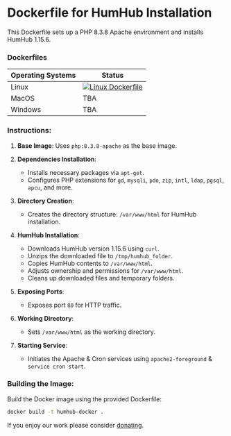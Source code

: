 # Dockerfile for HumHub Installation

This Dockerfile sets up a PHP 8.3.8 Apache environment and installs HumHub 1.15.6.

### Dockerfiles
| Operating Systems | Status |
|-------------------|--------|
| Linux             | [![Linux Dockerfile](https://github.com/GreenMeteor/humhub-docker/actions/workflows/test.yml/badge.svg)](https://github.com/GreenMeteor/humhub-docker/actions/workflows/test.yml) |
| MacOS             | TBA    |
| Windows           | TBA    |

### Instructions:

1. **Base Image**: Uses `php:8.3.8-apache` as the base image.

2. **Dependencies Installation**:
   - Installs necessary packages via `apt-get`.
   - Configures PHP extensions for `gd`, `mysqli`, `pdo`, `zip`, `intl`, `ldap`, `pgsql`, `apcu`, and more.

3. **Directory Creation**:
   - Creates the directory structure: `/var/www/html` for HumHub installation.

4. **HumHub Installation**:
   - Downloads HumHub version 1.15.6 using `curl`.
   - Unzips the downloaded file to `/tmp/humhub_folder`.
   - Copies HumHub contents to `/var/www/html`.
   - Adjusts ownership and permissions for `/var/www/html`.
   - Cleans up downloaded files and temporary folders.

5. **Exposing Ports**:
   - Exposes port `80` for HTTP traffic.

6. **Working Directory**:
   - Sets `/var/www/html` as the working directory.

7. **Starting Service**:
   - Initiates the Apache & Cron services using `apache2-foreground` & `service cron start`.

### Building the Image:

Build the Docker image using the provided Dockerfile:

```bash
docker build -t humhub-docker .
```
If you enjoy our work please consider [donating](https://donate.stripe.com/00g7uJ4gb7UZePu8wM).

